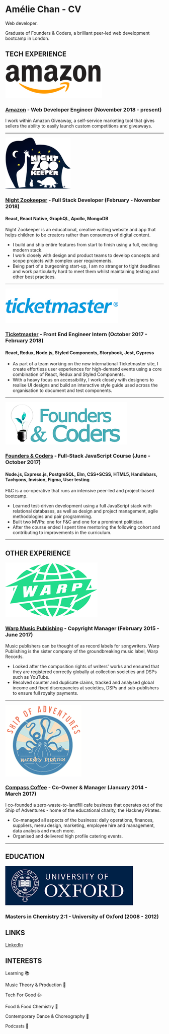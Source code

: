 # Amélie Chan - CV

Web developer.

Graduate of Founders & Coders, a brilliant peer-led web development bootcamp in London.

## TECH EXPERIENCE

![](/images/amazon-logo.png?raw=true 'Amazon Logo')

### [Amazon](https://www.amazon.com/) - Web Developer Engineer (November 2018 - present)

I work within Amazon Giveaway, a self-service marketing tool that gives sellers the ability to easily launch custom competitions and giveaways.

---

![](/images/night-zoo-logo.png?raw=true 'Night Zookeeper Logo')

### [Night Zookeeper](https://www.nightzookeeper.com/) - Full Stack Developer (February - November 2018)

#### React, React Native, GraphQL, Apollo, MongoDB

Night Zookeeper is an educational, creative writing website and app that helps children to be creators rather than consumers of digital content.

- I build and ship entire features from start to finish using a full, exciting modern stack.
- I work closely with design and product teams to develop concepts and scope projects with complex user requirements.
- Being part of a burgeoning start-up, I am no stranger to tight deadlines and work particularly hard to meet them whilst maintaining testing and other best practices.

---

![](/images/tm-logo.png?raw=true 'Ticketmaster Logo')

### [Ticketmaster](https://www.ticketmaster.co.uk/) - Front End Engineer Intern (October 2017 - February 2018)

#### React, Redux, Node.js, Styled Components, Storybook, Jest, Cypress

- As part of a team working on the new international Ticketmaster site, I create effortless user experiences for high-demand events using a core combination of React, Redux and Styled Components.
- With a heavy focus on accessibility, I work closely with designers to realise UI designs and build an interactive style guide used across the organisation to document and test components.

---

![](/images/fac-logo.png?raw=true 'F&C Logo')

### [Founders & Coders](https://foundersandcoders.com/) - Full-Stack JavaScript Course (June - October 2017)

#### Node.js, Express.js, PostgreSQL, Elm, CSS+SCSS, HTML5, Handlebars, Tachyons, Invision, Figma, User testing

F&C is a co-operative that runs an intensive peer-led and project-based bootcamp.

- Learned test-driven development using a full JavaScript stack with relational databases, as well as design and project management, agile methodologies and pair programming.
- Built two MVPs: one for F&C and one for a prominent politician.
- After the course ended I spent time mentoring the following cohort and contributing to improvements in the curriculum.

---

## OTHER EXPERIENCE

![](/images/warp-logo.png?raw=true 'Warp Logo')

### [Warp Music Publishing](http://warppublishing.net/) - Copyright Manager (February 2015 - June 2017)

Music publishers can be thought of as record labels for songwriters. Warp Publishing is the sister company of the groundbreaking music label, Warp Records.

- Looked after the composition rights of writers' works and ensured that they are registered correctly globally at collection societies and DSPs such as YouTube.
- Resolved counter and duplicate claims, tracked and analysed global income and fixed discrepancies at societies, DSPs and sub-publishers to ensure full royalty payments.

---

![](/images/ship-logo.png?raw=true 'Ship Logo')

### [Compass Coffee](http://www.hackneypirates.org/cafe/) - Co-Owner & Manager (January 2014 - March 2017)

I co-founded a zero-waste-to-landfill cafe business that operates out of the Ship of Adventures - home of the educational charity, the Hackney Pirates.

- Co-managed all aspects of the business: daily operations, finances, suppliers, menu design, marketing, employee hire and management, data analysis and much more.
- Organised and delivered high profile catering events.

---

## EDUCATION

![](/images/oxford-logo.png?raw=true 'University of Oxford')

### Masters in Chemistry 2:1 - University of Oxford (2008 - 2012)

## LINKS

[LinkedIn](https://www.linkedin.com/in/am%C3%A9lie-chan-413aa77b/)

## INTERESTS

Learning :books:

Music Theory & Production :musical_keyboard:

Tech For Good :+1:

Food & Food Chemistry :ramen:

Contemporary Dance & Choreography :dancer:

Podcasts :thought_balloon:

